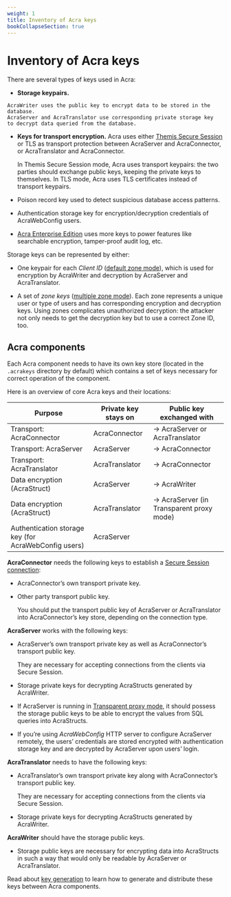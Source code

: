 ```yaml
---
weight: 1
title: Inventory of Acra keys
bookCollapseSection: true
---
```


# Inventory of Acra keys

There are several types of keys used in Acra:

  - **Storage keypairs.**
<!-- TODO: describe keypairs in more details: what is keypair, private and public part, introduce "client-side" encryption and "server-side/proxy-side" encryption --> 
    AcraWriter uses the public key to encrypt data to be stored in the database.
    AcraServer and AcraTranslator use corresponding private storage key
    to decrypt data queried from the database.

  - **Keys for transport encryption.**
    Acra uses either [Themis Secure Session](/themis/crypto-theory/cryptosystems/secure-session/) or TLS
    as transport protection between AcraServer and AcraConnector, or AcraTranslator and AcraConnector.

    In Themis Secure Session mode, Acra uses transport keypairs:
    the two parties should exchange public keys, keeping the private keys to themselves.
    In TLS mode, Acra uses TLS certificates instead of transport keypairs.

  - Poison record key used to detect suspicious database access patterns.

  - Authentication storage key for encryption/decryption credentials of AcraWebConfig users.

  - [Acra Enterprise Edition](https://www.cossacklabs.com/acra/#pricing)
    uses more keys to power features like searchable encryption, tamper-proof audit log, etc.

    <!-- TODO: describe Acra EE keys in more detail? -->

Storage keys can be represented by either:

  - One keypair for each *Client ID* ([default zone mode](https://docs.cossacklabs.com/pages/documentation-acra/#zones)),
    which is used for encryption by AcraWriter and decryption by AcraServer and AcraTranslator.

  - A set of *zone keys* ([multiple zone mode](https://docs.cossacklabs.com/pages/documentation-acra/#zones)).
    Each zone represents a unique user or type of users and has corresponding encryption and decryption keys.
    Using zones complicates unauthorized decryption:
    the attacker not only needs to get the decryption key but to use a correct Zone ID, too.

## Acra components

Each Acra component needs to have its own key store (located in the `.acrakeys` directory by default)
which contains a set of keys necessary for correct operation of the component.

Here is an overview of core Acra keys and their locations:

| Purpose | Private key stays on | Public key exchanged with |
| ------- | -------------------- | ------------------------- |
| Transport: AcraConnector     | AcraConnector  | → AcraServer or AcraTranslator |
| Transport: AcraServer        | AcraServer     | → AcraConnector |
| Transport: AcraTranslator    | AcraTranslator | → AcraConnector |
| Data encryption (AcraStruct) | AcraServer     | → AcraWriter |
| Data encryption (AcraStruct) | AcraTranslator | → AcraServer (in Transparent proxy mode) |
| Authentication storage key (for AcraWebConfig users) | AcraServer | |

**AcraConnector** needs the following keys to establish a [Secure Session connection](/themis/crypto-theory/cryptosystems/secure-session/):

  - AcraConnector’s own transport private key.

  - Other party transport public key.

    You should put the transport public key of AcraServer or AcraTranslator
    into AcraConnector’s key store, depending on the connection type.

**AcraServer** works with the following keys:

  - AcraServer’s own transport private key as well as AcraConnector’s transport public key.

    They are necessary for accepting connections from the clients via Secure Session.

  - Storage private keys for decrypting AcraStructs generated by AcraWriter.

  - If AcraServer is running in [Transparent proxy mode](https://docs.cossacklabs.com/pages/documentation-acra/#transparent-proxy-mode),
    it should possess the storage public keys to be able to encrypt the values from SQL queries into AcraStructs.

  - If you’re using *AcraWebConfig* HTTP server to configure AcraServer remotely,
    the users’ credentials are stored encrypted with authentication storage key
    and are decrypted by AcraServer upon users’ login.

**AcraTranslator** needs to have the following keys:

  - AcraTranslator’s own transport private key along with AcraConnector’s transport public key.

    They are necessary for accepting connections from the clients via Secure Session.

  - Storage private keys for decrypting AcraStructs generated by AcraWriter.

**AcraWriter** should have the storage public keys.

  - Storage public keys are necessary for encrypting data into AcraStructs
    in such a way that would only be readable by AcraServer or AcraTranslator.

<!-- TODO: describe Acra EE keys? -->

Read about [key generation](operations/generation/)
to learn how to generate and distribute these keys between Acra components.
